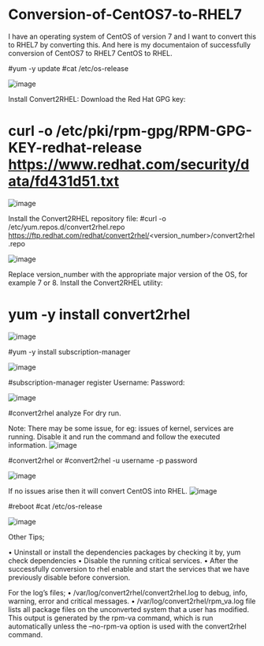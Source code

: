 # Conversion-of-CentOS7-to-RHEL7
I have an operating system of CentOS of version 7 and I want to convert this to RHEL7 by converting this. And here is my documentaion of successfully conversion of CentOS7 to RHEL7 
CentOS to RHEL.

#yum -y update
#cat /etc/os-release

![image](https://github.com/user-attachments/assets/4d86da2c-6474-4a02-9f9d-c18e60872581)

Install Convert2RHEL:
Download the Red Hat GPG key:
# curl -o /etc/pki/rpm-gpg/RPM-GPG-KEY-redhat-release https://www.redhat.com/security/data/fd431d51.txt

![image](https://github.com/user-attachments/assets/6496fef9-1aa5-4c81-9e0b-2c890fc2fdf7)

Install the Convert2RHEL repository file:
#curl -o /etc/yum.repos.d/convert2rhel.repo https://ftp.redhat.com/redhat/convert2rhel/<version_number>/convert2rhel.repo

![image](https://github.com/user-attachments/assets/9d017ab3-0bf9-41d5-b746-d6aba0627573)

Replace version_number with the appropriate major version of the OS, for example 7 or 8.
Install the Convert2RHEL utility:
# yum -y install convert2rhel

![image](https://github.com/user-attachments/assets/67a4055d-4369-423e-b4af-309576682299)

#yum -y install subscription-manager

![image](https://github.com/user-attachments/assets/4c141d07-27ca-4d14-90fc-7dff6af75acb)

#subscription-manager register
Username:
Password:

![image](https://github.com/user-attachments/assets/40ee59c2-47d4-4df6-aeae-beb0640b172a)

#convert2rhel analyze
For dry run.

Note: There may be some issue, for eg: issues of kernel, services are running. Disable it and run the command and follow the executed information.
![image](https://github.com/user-attachments/assets/3a5fc6f2-ea77-4ec5-837a-55e34581de84)

#convert2rhel
or
#convert2rhel -u username -p password

![image](https://github.com/user-attachments/assets/b2f6da70-5be1-4dca-aa6d-f86abd83b1a5)

If no issues arise then it will convert CentOS into RHEL.
![image](https://github.com/user-attachments/assets/0f0af273-5901-41e9-a3f3-cd3457a50b57)

#reboot
#cat /etc/os-release

![image](https://github.com/user-attachments/assets/de713e09-ab74-4f02-8919-631ee3394e49)

Other Tips;

•	Uninstall or install the dependencies packages by checking it by, yum check dependencies
•	Disable the running critical services.
•	After the successfully conversion to rhel enable and start the services that we have previously disable before conversion.

For the log’s files;
•	/var/log/convert2rhel/convert2rhel.log        to debug, info, warning, error and critical messages.
•	/var/log/convert2rhel/rpm_va.log               file lists all package files on the unconverted system that a user has modified. This output is generated by the rpm-va command, which is run automatically unless the –no-rpm-va option is used with the convert2rhel command.




